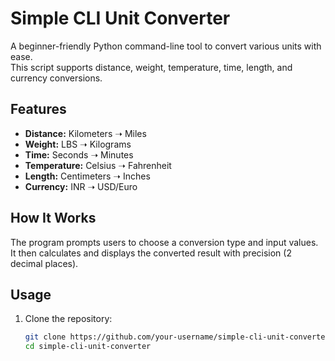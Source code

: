 # Simple CLI Unit Converter

A beginner-friendly Python command-line tool to convert various units with ease.  
This script supports distance, weight, temperature, time, length, and currency conversions.

## Features
- **Distance:** Kilometers ➝ Miles  
- **Weight:** LBS ➝ Kilograms  
- **Time:** Seconds ➝ Minutes  
- **Temperature:** Celsius ➝ Fahrenheit  
- **Length:** Centimeters ➝ Inches  
- **Currency:** INR ➝ USD/Euro  

## How It Works
The program prompts users to choose a conversion type and input values.  
It then calculates and displays the converted result with precision (2 decimal places).

## Usage
1. Clone the repository:
   ```bash
   git clone https://github.com/your-username/simple-cli-unit-converter.git
   cd simple-cli-unit-converter
